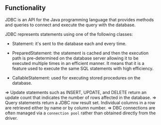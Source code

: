 ## Functionality
JDBC is an API for the Java programming language that provides methods and queries to connect and 
execute the query with the database.

JDBC represents statements using one of the following classes:
* Statement: it's sent to the database each and every time.
* PreparedStatement: the statement is cached and then the execution path is pre-determined 
  on the database server allowing it to be executed multiple times in an efficient manner. 
  It means that it is a feature used to execute the same SQL statements with high efficiency.

* CallableStatement: used for executing stored procedures on the database.

 => Update statements such as INSERT, UPDATE, and DELETE return an update count that indicates the number of 
    rows affected in the database.
 => Query statements return a JDBC row result set. Individual columns in a row are retrieved either by name or by column 
    number. 
 => DBC connections are often managed via a `connection pool` rather than obtained directly from the driver.



